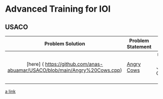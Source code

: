 # Advanced Training for IOI
## USACO

| Problem Solution                                          | Problem Statement                              | Round               
|:---------------------------------------------------------:|------------------------------------------------|:-------------------:|
| [here] ( https://github.com/anas-abuamar/USACO/blob/main/Angry%20Cows.cpp) | [Angry Cows](http://usaco.org/index.php?page=viewproblem2&cpid=594) | USACO 2016 January Contest, Silver | 2021 |

[a link](https://github.com/user/repo/blob/branch/other_file.md)
